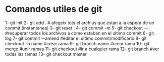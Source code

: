 # Comandos utiles de git

1- git init 
2- git add . # afegeix tots el archius que estan a la espera de un commit (instantanea)
3- git reset .
4- git commit -m
5- git checkout -- . #recuperar todos los archivos a como estaban en el ultimo commit
6- git log
7- git commit --amend #editar el ultimo commit/modificarlo
8- git checkout -b  name #crear rama 
9- git branch  name #crear rama
10- git merge #unir ramas
11- git checkout #ir a cualquier rama
12- git branch #ver todas las ramas
13- git checkout master

